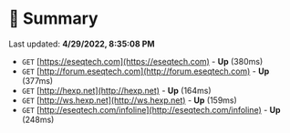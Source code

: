 # 📖 Summary
Last updated: **4/29/2022, 8:35:08 PM**

- `GET` [https://eseqtech.com](https://eseqtech.com) - **Up** (380ms)
- `GET` [http://forum.eseqtech.com](http://forum.eseqtech.com) - **Up** (377ms)
- `GET` [http://hexp.net](http://hexp.net) - **Up** (164ms)
- `GET` [http://ws.hexp.net](http://ws.hexp.net) - **Up** (159ms)
- `GET` [http://eseqtech.com/infoline](http://eseqtech.com/infoline) - **Up** (248ms)
